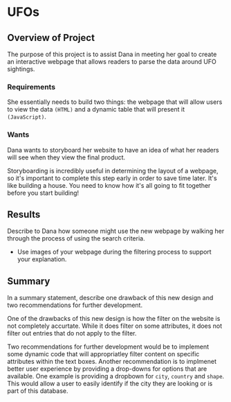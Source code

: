 # UFOs

## Overview of Project
The purpose of this project is to assist Dana in meeting her goal to create an interactive webpage that allows readers to parse the data around UFO sightings. 

### __Requirements__
She essentially needs to build two things: the webpage that will allow users to view the data `(HTML)` and a dynamic table that will present it `(JavaScript)`.

### __Wants__
Dana wants to storyboard her website to have an idea of what her readers will see when they view the final 
product. 

Storyboarding is incredibly useful in determining the layout of a webpage, so it's important to complete this step early in order to save time later. It's like building a house. You need to know how it's all going to fit together before you start building!



## Results
Describe to Dana how someone might use the new webpage by walking her through the process of using the search criteria.



* Use images of your webpage during the filtering process to support your explanation.



## Summary
In a summary statement, describe one drawback of this new design and two recommendations for further development.

One of the drawbacks of this new design is how the filter on the website is not completely accurtate. While it does filter on some attributes, it does not filter out entries that do not apply to the filter. 

Two recommendations for further development would be to implement some dynamic code that will appropriatley filter content on specific attributes within the text boxes. Another recommendation is to implmenet better user experience by providing a drop-downs for options that are available. One example is providing a dropbown for `city`, `country` and `shape`. This would allow a user to easily identify if the city they are looking or is part of this database. 